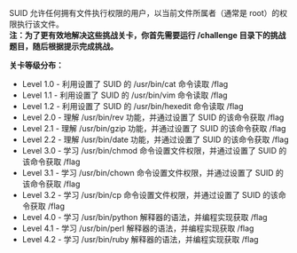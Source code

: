 SUID 允许任何拥有文件执行权限的用户，以当前文件所属者（通常是 root）的权限执行该文件。  
**注：为了更有效地解决这些挑战关卡，你首先需要运行 /challenge 目录下的挑战题目，随后根据提示完成挑战。**

**关卡等级分布：**
- Level 1.0 - 利用设置了 SUID 的 /usr/bin/cat 命令读取 /flag
- Level 1.1 - 利用设置了 SUID 的 /usr/bin/vim 命令读取 /flag 
- Level 1.2 - 利用设置了 SUID 的 /usr/bin/hexedit 命令读取 /flag
- Level 2.0 - 理解 /usr/bin/rev 功能，并通过设置了 SUID 的该命令获取 /flag 
- Level 2.1 - 理解 /usr/bin/gzip 功能，并通过设置了 SUID 的该命令获取 /flag 
- Level 2.2 - 理解 /usr/bin/date 功能，并通过设置了 SUID 的该命令获取 /flag 
- Level 3.0 - 学习 /usr/bin/chmod 命令设置文件权限，并通过设置了 SUID 的该命令获取 /flag 
- Level 3.1 - 学习 /usr/bin/chown 命令设置文件权限，并通过设置了 SUID 的该命令获取 /flag 
- Level 3.2 - 学习 /usr/bin/cp 命令设置文件权限，并通过设置了 SUID 的该命令获取 /flag 
- Level 4.0 - 学习 /usr/bin/python 解释器的语法，并编程实现获取 /flag 
- Level 4.1 - 学习 /usr/bin/perl 解释器的语法，并编程实现获取 /flag 
- Level 4.2 - 学习 /usr/bin/ruby 解释器的语法，并编程实现获取 /flag